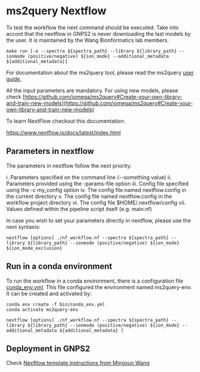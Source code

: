 # ms2query Nextflow

To test the workflow the next command should be executed:
Take into accont that the nextflow in GNPS2 is never downloading the last models by the user. It is maintained by the Wang Bionformatics lab members. 

```
make run [-e --spectra ${spectra_path} --library ${library_path} --ionmode (positive/negative) ${ion_mode} --additional_metadata ${additional_metadata}]
```

For documentation about the ms2query tool, please read the ms2query [user guide](https://github.com/iomega/ms2query/),

All the input parameters are mandatory. For using new models, please check [https://github.com/iomega/ms2query#Create-your-own-library-and-train-new-models](https://github.com/iomega/ms2query#Create-your-own-library-and-train-new-models)

To learn NextFlow checkout this documentation:

https://www.nextflow.io/docs/latest/index.html

## Parameters in nextflow 

The parameters in nextflow follow the next priority:

i. Parameters specified on the command line (--something value)
ii. Parameters provided using the -params-file option
iii. Config file specified using the -c my_config option
iv. The config file named nextflow.config in the current directory
v. The config file named nextflow.config in the workflow project directory
vi. The config file $HOME/.nextflow/config
vii. Values defined within the pipeline script itself (e.g. main.nf)

In case you wish to set your parameters directly in nextflow, please use the next syntaxis:


```
nextflow [options] ./nf_workflow.nf --spectra ${spectra_path} --library ${library_path} --ionmode (positive/negative) ${ion_mode} ${ion_mode_exclusion}
```

## Run in a conda environment

To run the workflow in a conda environment, there is a configuration file [conda_env.yml](bin/conda_env.yml). This file configured the environment named ms2query-env. It can be created and activated by:

```
conda env create -f bin/conda_env.yml
conda activate ms2query-env
```


```
nextflow [options] ./nf_workflow.nf --spectra ${spectra_path} --library ${library_path} --ionmode (positive/negative) ${ion_mode} --additional_metadata ${additional_metadata} ]
```


## Deployment in GNPS2

Check [Nexftlow template instructions from Mingxun Wang](https://github.com/Wang-Bioinformatics-Lab/Nextflow_Workflow_Template)
